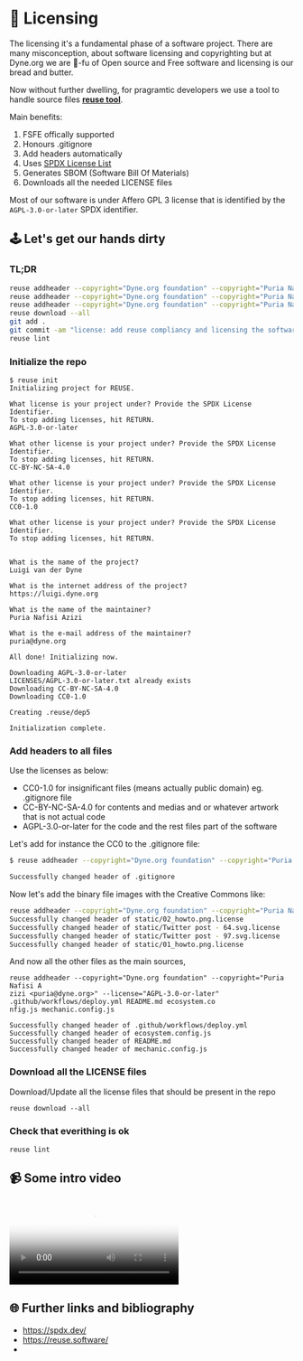 # 📜 Licensing

The licensing it's a fundamental phase of a software project.
There are many misconception, about software licensing and copyrighting but at Dyne.org we 
are 🥷-fu of Open source and Free software and licensing is our bread and butter.

Now without further dwelling, for pragramtic developers we use a tool to handle
source files **[reuse tool](https://reuse.software/)**.

Main benefits:
 1. FSFE offically supported
 1. Honours .gitignore
 1. Add headers automatically
 1. Uses [SPDX License List](https://spdx.org/licenses/)
 1. Generates SBOM (Software Bill Of Materials)
 1. Downloads all the needed LICENSE files

Most of our software is under Affero GPL 3 license that is identified by the `AGPL-3.0-or-later` SPDX identifier.

## 🕹️ Let's get our hands dirty


### TL;DR

```bash
reuse addheader --copyright="Dyne.org foundation" --copyright="Puria Nafisi Azizi <puria@dyne.org>" --license="CC0-1.0" .gitignore yarn.lock
reuse addheader --copyright="Dyne.org foundation" --copyright="Puria Nafisi Azizi <puria@dyne.org>" --license="CC-BY-NC-SA-4.0" static/* 
reuse addheader --copyright="Dyne.org foundation" --copyright="Puria Nafisi Azizi <puria@dyne.org>" --license="AGPL-3.0-or-later" <all the other files and directories>
reuse download --all
git add .
git commit -am "license: add reuse compliancy and licensing the software"
reuse lint
```

### Initialize the repo

```bash::6,10,14,21,24,27,30
$ reuse init
Initializing project for REUSE.

What license is your project under? Provide the SPDX License Identifier.
To stop adding licenses, hit RETURN.
AGPL-3.0-or-later

What other license is your project under? Provide the SPDX License Identifier.
To stop adding licenses, hit RETURN.
CC-BY-NC-SA-4.0

What other license is your project under? Provide the SPDX License Identifier.
To stop adding licenses, hit RETURN.
CC0-1.0

What other license is your project under? Provide the SPDX License Identifier.
To stop adding licenses, hit RETURN.


What is the name of the project?
Luigi van der Dyne

What is the internet address of the project?
https://luigi.dyne.org

What is the name of the maintainer?
Puria Nafisi Azizi

What is the e-mail address of the maintainer?
puria@dyne.org

All done! Initializing now.

Downloading AGPL-3.0-or-later
LICENSES/AGPL-3.0-or-later.txt already exists
Downloading CC-BY-NC-SA-4.0
Downloading CC0-1.0

Creating .reuse/dep5

Initialization complete. 
```

### Add headers to all files

Use the licenses as below:
* CC0-1.0 for insignificant files (means actually public domain) eg. .gitignore file
* CC-BY-NC-SA-4.0 for contents and medias and or whatever artwork that is not actual code
* AGPL-3.0-or-later for the code and the rest files part of the software

Let's add for instance the CC0 to the .gitignore file:

```bash
$ reuse addheader --copyright="Dyne.org foundation" --copyright="Puria Nafisi Azizi <puria@dyne.org>" --license="CC0-1.0" .gitignore

Successfully changed header of .gitignore
```

Now let's add the binary file images with the Creative Commons like:

```bash
reuse addheader --copyright="Dyne.org foundation" --copyright="Puria Nafisi A zizi <puria@dyne.org>" --license="CC-BY-NC-SA-4.0" static/* 
Successfully changed header of static/02_howto.png.license
Successfully changed header of static/Twitter post - 64.svg.license
Successfully changed header of static/Twitter post - 97.svg.license
Successfully changed header of static/01_howto.png.license
```

And now all the other files as the main sources,

```
reuse addheader --copyright="Dyne.org foundation" --copyright="Puria Nafisi A
zizi <puria@dyne.org>" --license="AGPL-3.0-or-later" .github/workflows/deploy.yml README.md ecosystem.co
nfig.js mechanic.config.js

Successfully changed header of .github/workflows/deploy.yml
Successfully changed header of ecosystem.config.js
Successfully changed header of README.md
Successfully changed header of mechanic.config.js
```

### Download all the LICENSE files

Download/Update all the license files that should be present in the repo

```
reuse download --all
```


### Check that everithing is ok

```
reuse lint
```

## 📹 Some intro video

<video controls="controls" poster="/img/poster.jpg" crossorigin="crossorigin">
  <source src="https://download.fsfe.org/videos/reuse/reuse_software_en_desktop.mp4" type="video/mp4; codecs=&quot;avc1.42E01E, mp4a.40.2&quot;" media="screen and (min-device-width:1000px)">
  <source src="https://download.fsfe.org/videos/reuse/reuse_software_en_desktop.webm" type="video/webm; codecs=&quot;vp9, opus&quot;" media="screen and (min-device-width:1000px)">
  <source src="https://download.fsfe.org/videos/reuse/reuse_software_en_mobile.mp4" type="video/mp4; codecs=&quot;avc1.42E01E, mp4a.40.2&quot;" media="screen and (max-device-width:999px)">
  <source src="https://download.fsfe.org/videos/reuse/reuse_software_en_mobile.webm" type="video/webm; codecs=&quot;vp9, opus&quot;" media="screen and (max-device-width:999px)">

  <track src="https://download.fsfe.org/videos/reuse/subtitles/webvtt/reuse_en.vtt" kind="subtitles" srclang="en" label="English">
</video>

## 🌐 Further links and bibliography

* https://spdx.dev/
* https://reuse.software/
* 
